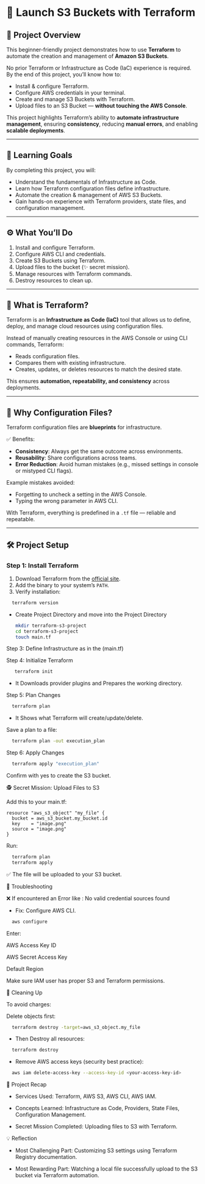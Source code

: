 # 🚀 Launch S3 Buckets with Terraform

## 📌 Project Overview
This beginner-friendly project demonstrates how to use **Terraform** to automate the creation and management of **Amazon S3 Buckets**.  

No prior Terraform or Infrastructure as Code (IaC) experience is required. By the end of this project, you’ll know how to:  

- Install & configure Terraform.  
- Configure AWS credentials in your terminal.  
- Create and manage S3 Buckets with Terraform.  
- Upload files to an S3 Bucket — **without touching the AWS Console**.  

This project highlights Terraform’s ability to **automate infrastructure management**, ensuring **consistency**, reducing **manual errors**, and enabling **scalable deployments**.  

---

## 🎯 Learning Goals
By completing this project, you will:  
- Understand the fundamentals of Infrastructure as Code.  
- Learn how Terraform configuration files define infrastructure.  
- Automate the creation & management of AWS S3 Buckets.  
- Gain hands-on experience with Terraform providers, state files, and configuration management.  

---

## ⚙️ What You’ll Do
1. Install and configure Terraform.  
2. Configure AWS CLI and credentials.  
3. Create S3 Buckets using Terraform.  
4. Upload files to the bucket (✨ secret mission).  
5. Manage resources with Terraform commands.  
6. Destroy resources to clean up.  

---

## 🧩 What is Terraform?
Terraform is an **Infrastructure as Code (IaC)** tool that allows us to define, deploy, and manage cloud resources using configuration files.  

Instead of manually creating resources in the AWS Console or using CLI commands, Terraform:  
- Reads configuration files.  
- Compares them with existing infrastructure.  
- Creates, updates, or deletes resources to match the desired state.  

This ensures **automation, repeatability, and consistency** across deployments.  

---

## 📂 Why Configuration Files?
Terraform configuration files are **blueprints** for infrastructure.  

✅ Benefits:  
- **Consistency**: Always get the same outcome across environments.  
- **Reusability**: Share configurations across teams.  
- **Error Reduction**: Avoid human mistakes (e.g., missed settings in console or mistyped CLI flags).  

Example mistakes avoided:  
- Forgetting to uncheck a setting in the AWS Console.  
- Typing the wrong parameter in AWS CLI.  

With Terraform, everything is predefined in a `.tf` file — reliable and repeatable.  

---

## 🛠️ Project Setup

### Step 1: Install Terraform

1. Download Terraform from the [official site](https://developer.hashicorp.com/terraform/downloads).  
2. Add the binary to your system’s `PATH`.  
3. Verify installation:
  
```bash
  terraform version
```

* Create Project Directory and move into the Project Directory

  ```bash
  mkdir terraform-s3-project
  cd terraform-s3-project
  touch main.tf
  ```

Step 3: Define Infrastructure as in the (main.tf)

Step 4: Initialize Terraform

```bash
   terraform init
```

* It Downloads provider plugins and Prepares the working directory.

Step 5: Plan Changes

```bash
  terraform plan
```

* It Shows what Terraform will create/update/delete.

Save a plan to a file:

```bash
  terraform plan -out execution_plan
```

Step 6: Apply Changes

```bash
  terraform apply "execution_plan"
```

Confirm with yes to create the S3 bucket.

🕵️ Secret Mission: Upload Files to S3

Add this to your main.tf:

```hcl
resource "aws_s3_object" "my_file" {
  bucket = aws_s3_bucket.my_bucket.id
  key    = "image.png"
  source = "image.png"
}
```

Run:

```bash
  terraform plan
  terraform apply
```

✅ The file will be uploaded to your S3 bucket.

🔧 Troubleshooting

❌ If encountered an Error like : No valid credential sources found

* Fix: Configure AWS CLI.

```bash
  aws configure
```

Enter:

AWS Access Key ID

AWS Secret Access Key

Default Region

Make sure IAM user has proper S3 and Terraform permissions.


🧹 Cleaning Up

To avoid charges:

Delete objects first:

```bash
  terraform destroy -target=aws_s3_object.my_file
```

* Then Destroy all resources:

```bash
  terraform destroy
```

* Remove AWS access keys (security best practice):

```bash
  aws iam delete-access-key --access-key-id <your-access-key-id>
```

📜 Project Recap

* Services Used: Terraform, AWS S3, AWS CLI, AWS IAM.

* Concepts Learned: Infrastructure as Code, Providers, State Files, Configuration Management.

* Secret Mission Completed: Uploading files to S3 with Terraform.


💡 Reflection

- Most Challenging Part: Customizing S3 settings using Terraform Registry documentation.

- Most Rewarding Part: Watching a local file successfully upload to the S3 bucket via Terraform automation.
